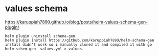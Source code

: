 # values schema 
https://karuppiah7890.github.io/blog/posts/helm-values-schema-gen-plugin/
````
helm plugin uninstall schema-gen
helm plugin install https://github.com/karuppiah7890/helm-schema-gen
install didn't work so i manually cloned it and compiled it with go
helm-schem-gen  values.yml > values.

````